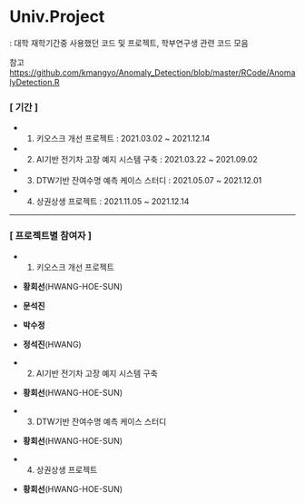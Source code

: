 # Univ.Project
: 대학 재학기간중 사용했던 코드 및 프로젝트, 학부연구생 관련 코드 모음

참고
https://github.com/kmangyo/Anomaly_Detection/blob/master/RCode/AnomalyDetection.R


### [ 기간 ]
* 1) 키오스크 개선 프로젝트 :  2021.03.02 ~ 2021.12.14
* 2) AI기반 전기차 고장 예지 시스템 구축 : 2021.03.22 ~ 2021.09.02
* 3) DTW기반 잔여수명 예측 케이스 스터디 : 2021.05.07 ~ 2021.12.01
* 4) 상권상생 프로젝트 : 2021.11.05 ~ 2021.12.14

---
### [ 프로젝트별 참여자 ]
* 1) 키오스크 개선 프로젝트
* **황회선**(HWANG-HOE-SUN)
* **문석진**
* **박수정**
* **정석진**(HWANG)

* 2) AI기반 전기차 고장 예지 시스템 구축
* **황회선**(HWANG-HOE-SUN)

* 3) DTW기반 잔여수명 예측 케이스 스터디
* **황회선**(HWANG-HOE-SUN)

* 4) 상권상생 프로젝트
* **황회선**(HWANG-HOE-SUN)
